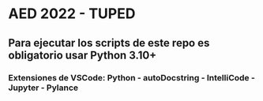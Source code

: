 # AED 2022 - TUPED

## Para ejecutar los scripts de este repo es obligatorio usar Python 3.10+

### Extensiones de VSCode: Python - autoDocstring - IntelliCode - Jupyter - Pylance